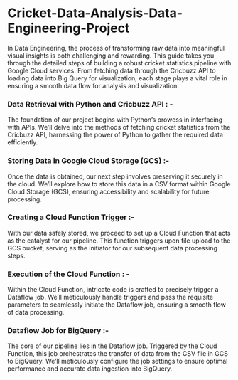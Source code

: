 # Cricket-Data-Analysis-Data-Engineering-Project
In Data Engineering, the process of transforming raw data into meaningful visual insights is both challenging and rewarding. This guide takes you through the detailed steps of building a robust cricket statistics pipeline with Google Cloud services. From fetching data through the Cricbuzz API to loading data into Big Query for visualization, each stage plays a vital role in ensuring a smooth data flow for analysis and visualization.




### Data Retrieval with Python and Cricbuzz API : -
The foundation of our project begins with Python’s prowess in interfacing with APIs. We’ll delve into the methods of fetching cricket statistics from the Cricbuzz API, harnessing the power of Python to gather the required data efficiently.
### Storing Data in Google Cloud Storage (GCS) :-
Once the data is obtained, our next step involves preserving it securely in the cloud. We’ll explore how to store this data in a CSV format within Google Cloud Storage (GCS), ensuring accessibility and scalability for future processing.
### Creating a Cloud Function Trigger :- 
With our data safely stored, we proceed to set up a Cloud Function that acts as the catalyst for our pipeline. This function triggers upon file upload to the GCS bucket, serving as the initiator for our subsequent data processing steps.
### Execution of the Cloud Function : - 
Within the Cloud Function, intricate code is crafted to precisely trigger a Dataflow job. We’ll meticulously handle triggers and pass the requisite parameters to seamlessly initiate the Dataflow job, ensuring a smooth flow of data processing.
### Dataflow Job for BigQuery :- 
The core of our pipeline lies in the Dataflow job. Triggered by the Cloud Function, this job orchestrates the transfer of data from the CSV file in GCS to BigQuery. We’ll meticulously configure the job settings to ensure optimal performance and accurate data ingestion into BigQuery.
